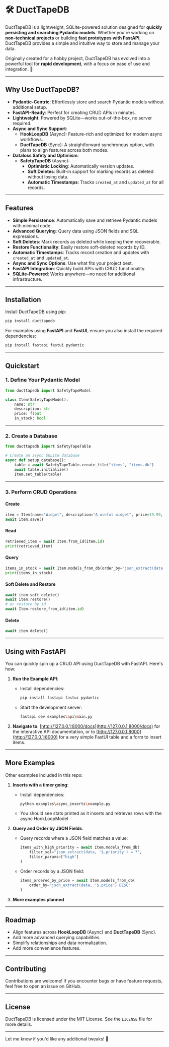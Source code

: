 # 🛠️ DuctTapeDB

DuctTapeDB is a lightweight, SQLite-powered solution designed for **quickly persisting and searching Pydantic models**. Whether you're working on **non-technical projects** or building **fast prototypes with FastAPI**, DuctTapeDB provides a simple and intuitive way to store and manage your data.

Originally created for a hobby project, DuctTapeDB has evolved into a powerful tool for **rapid development**, with a focus on ease of use and integration. 🚀

---

## **Why Use DuctTapeDB?**

- **Pydantic-Centric**: Effortlessly store and search Pydantic models without additional setup.
- **FastAPI-Ready**: Perfect for creating CRUD APIs in minutes.
- **Lightweight**: Powered by SQLite—works out-of-the-box, no server required.
- **Async and Sync Support**:
  - **HookLoopDB** (Async): Feature-rich and optimized for modern async workflows.
  - **DuctTapeDB** (Sync): A straightforward synchronous option, with plans to align features across both modes.
- **Dataloss Safety and Optimism**:
  - **SafetyTapeDB** (Async):
    - **Optimistic Locking**: Automatically version updates.
    - **Soft Deletes**: Built-in support for marking records as deleted without losing data.
    - **Automatic Timestamps**: Tracks `created_at` and `updated_at` for all records.
---

## **Features**

- **Simple Persistence**: Automatically save and retrieve Pydantic models with minimal code.
- **Advanced Querying**: Query data using JSON fields and SQL expressions.
- **Soft Deletes**: Mark records as deleted while keeping them recoverable.
- **Restore Functionality**: Easily restore soft-deleted records by ID.
- **Automatic Timestamps**: Tracks record creation and updates with `created_at` and `updated_at`.
- **Async and Sync Options**: Use what fits your project best.
- **FastAPI Integration**: Quickly build APIs with CRUD functionality.
- **SQLite-Powered**: Works anywhere—no need for additional infrastructure.

---

## **Installation**

Install DuctTapeDB using pip:

```bash
pip install ducttapedb
```

For examples using **FastAPI** and **FastUI**, ensure you also install the required dependencies:

```bash
pip install fastapi fastui pydantic
```

---

## **Quickstart**

### 1. Define Your Pydantic Model

```python
from ducttapedb import SafetyTapeModel

class Item(SafetyTapeModel):
    name: str
    description: str
    price: float
    in_stock: bool
```

---

### 2. Create a Database

```python
from ducttapedb import SafetyTapeTable

# Create an async SQLite database
async def setup_database():
    table = await SafetyTapeTable.create_file("items", "items.db")
    await table.initialize()
    Item.set_table(table)
```

---

### 3. Perform CRUD Operations

#### Create
```python
item = Item(name="Widget", description="A useful widget", price=19.99, in_stock=True)
await item.save()
```

#### Read
```python
retrieved_item = await Item.from_id(item.id)
print(retrieved_item)
```

#### Query
```python
items_in_stock = await Item.models_from_db(order_by="json_extract(data, '$.price') ASC")
print(items_in_stock)
```

#### Soft Delete and Restore
```python
await item.soft_delete()
await item.restore()
# or restore by id
await Item.restore_from_id(item.id)
```

#### Delete
```python
await item.delete()
```

---

## **Using with FastAPI**

You can quickly spin up a CRUD API using DuctTapeDB with FastAPI. Here's how:

1. **Run the Example API**:
   - Install dependencies:
     ```bash
     pip install fastapi fastui pydantic
     ```
   - Start the development server:
     ```bash
     fastapi dev examples\api\main.py
     ```

2. **Navigate to**: [http://127.0.0.1:8000/docs](http://127.0.0.1:8000/docs) for the interactive API documentation, or to [http://127.0.0.1:8000](http://127.0.0.1:8000) for a very simple FastUI table and a form to insert items.

---

## **More Examples**

Other examples included in this repo:

1. **Inserts with a timer going**:
   - Install dependencies:
     ```bash
     python examples\async_inserts\example.py 
     ```
    - You should see stats printed as it inserts and retrieves rows with the async HookLoopModel

2. **Query and Order by JSON Fields**:
   - Query records where a JSON field matches a value:
     ```python
     items_with_high_priority = await Item.models_from_db(
         filter_sql="json_extract(data, '$.priority') = ?",
         filter_params=["high"]
     )
     ```
   - Order records by a JSON field:
     ```python
     items_ordered_by_price = await Item.models_from_db(
         order_by="json_extract(data, '$.price') DESC"
     )
     ```
       
3. **More examples planned**
---

## **Roadmap**

- Align features across **HookLoopDB** (Async) and **DuctTapeDB** (Sync).
- Add more advanced querying capabilities.
- Simplify relationships and data normalization.
- Add more convenience features.

---

## **Contributing**

Contributions are welcome! If you encounter bugs or have feature requests, feel free to open an issue on GitHub.

---

## **License**

DuctTapeDB is licensed under the MIT License. See the `LICENSE` file for more details.

---

Let me know if you'd like any additional tweaks! 🚀
